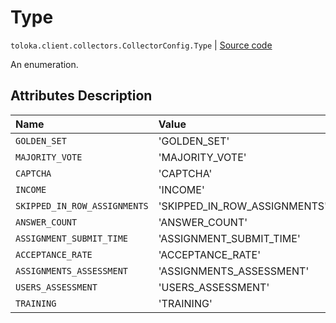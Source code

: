# Type
`toloka.client.collectors.CollectorConfig.Type` | [Source code](https://github.com/Toloka/toloka-kit/blob/v0.1.26/src/client/collectors.py#L40)

An enumeration.

## Attributes Description

| Name | Value | Description |
| :------| :-----------| :----------| 
`GOLDEN_SET`|'GOLDEN_SET'|<p></p>
`MAJORITY_VOTE`|'MAJORITY_VOTE'|<p></p>
`CAPTCHA`|'CAPTCHA'|<p></p>
`INCOME`|'INCOME'|<p></p>
`SKIPPED_IN_ROW_ASSIGNMENTS`|'SKIPPED_IN_ROW_ASSIGNMENTS'|<p></p>
`ANSWER_COUNT`|'ANSWER_COUNT'|<p></p>
`ASSIGNMENT_SUBMIT_TIME`|'ASSIGNMENT_SUBMIT_TIME'|<p></p>
`ACCEPTANCE_RATE`|'ACCEPTANCE_RATE'|<p></p>
`ASSIGNMENTS_ASSESSMENT`|'ASSIGNMENTS_ASSESSMENT'|<p></p>
`USERS_ASSESSMENT`|'USERS_ASSESSMENT'|<p></p>
`TRAINING`|'TRAINING'|<p></p>
